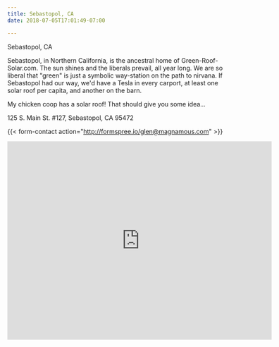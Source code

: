 ```yaml
---
title: Sebastopol, CA
date: 2018-07-05T17:01:49-07:00

---
```


Sebastopol, CA

Sebastopol, in Northern California, is the ancestral home of Green-Roof-Solar.com. The sun shines and the liberals prevail, all year long. We are so liberal that "green" is just a symbolic way-station on the path to nirvana. If Sebastopol had our way, we'd have a Tesla in every carport, at least one solar roof per capita, and another on the barn.

My chicken coop has a solar roof! That should give you some idea...

125 S. Main St. #127, Sebastopol, CA 95472

{{< form-contact action="http://formspree.io/glen@magnamous.com" >}}

<center>
<iframe src="https://www.google.com/maps/embed?pb=!1m14!1m8!1m3!1d12506.874077191751!2d-122.8237986!3d38.4017569!3m2!1i1024!2i768!4f13.1!3m3!1m2!1s0x0%3A0xaaf60b75702231ec!2sGreen+Roof+Solar!5e0!3m2!1sen!2sus!4v1535925580165" width="600" height="450" frameborder="0" style="border:0" allowfullscreen></iframe>
</center>